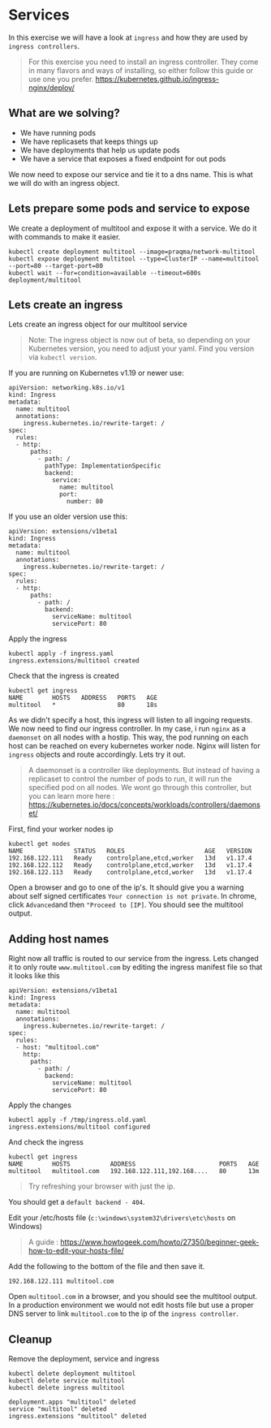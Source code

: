 # Services

In this exercise we will have a look at `ingress` and how they are used by `ingress controllers`.

> For this exercise you need to install an ingress controller. They come in many flavors and ways of installing, so either follow this guide or use one you prefer. https://kubernetes.github.io/ingress-nginx/deploy/

## What are we solving?
- We have running pods
- We have replicasets that keeps things up
- We have deployments that help us update pods
- We have a service that exposes a fixed endpoint for out pods

We now need to expose our service and tie it to a dns name. This is what we will do with an ingress object.

## Lets prepare some pods and service to expose
We create a deployment of multitool and expose it with a service. We do it with commands to make it easier.

```
kubectl create deployment multitool --image=praqma/network-multitool
kubectl expose deployment multitool --type=ClusterIP --name=multitool --port=80 --target-port=80
kubectl wait --for=condition=available --timeout=600s deployment/multitool
```

## Lets create an ingress
Lets create an ingress object for our multitool service

> Note: The ingress object is now out of beta, so depending on your Kubernetes version, you need to adjust your yaml. Find you version via `kubectl version`.


If you are running on Kubernetes v1.19 or newer use:
```
apiVersion: networking.k8s.io/v1
kind: Ingress
metadata:
  name: multitool
  annotations:
    ingress.kubernetes.io/rewrite-target: /
spec:
  rules:
  - http:
      paths:
        - path: /
          pathType: ImplementationSpecific
          backend:
            service:
              name: multitool
              port:
                number: 80
```

If you use an older version use this:
```
apiVersion: extensions/v1beta1
kind: Ingress
metadata:
  name: multitool
  annotations:
    ingress.kubernetes.io/rewrite-target: /
spec:
  rules:
  - http:
      paths:
        - path: /
          backend:
            serviceName: multitool
            servicePort: 80
```

Apply the ingress
```
kubectl apply -f ingress.yaml
ingress.extensions/multitool created
```

Check that the ingress is created
```
kubectl get ingress
NAME        HOSTS   ADDRESS   PORTS   AGE
multitool   *                 80      18s
```

As we didn't specify a host, this ingress will listen to all ingoing requests. We now need to find our ingress controller. In my case, i run `nginx` as a `daemonset` on all nodes with a hostip. This way, the pod running on each host can be reached on every kubernetes worker node. Nginx will listen for `ingress` objects and route accordingly. Lets try it out.

> A daemonset is a controller like deployments. But instead of having a replicaset to control the number of pods to run, it will run the specified pod on all nodes. We wont go through this controller, but you can learn more here : https://kubernetes.io/docs/concepts/workloads/controllers/daemonset/

First, find your worker nodes ip
```
kubectl get nodes
NAME              STATUS   ROLES                      AGE   VERSION
192.168.122.111   Ready    controlplane,etcd,worker   13d   v1.17.4
192.168.122.112   Ready    controlplane,etcd,worker   13d   v1.17.4
192.168.122.113   Ready    controlplane,etcd,worker   13d   v1.17.4
```

Open a browser and go to one of the ip's. It should give you a warning about self signed certificates `Your connection is not private`. In chrome, click `Advanced`and then `"Proceed to [IP]`. You should see the multitool output.

## Adding host names
Right now all traffic is routed to our service from the ingress. Lets changed it to only route `www.multitool.com` by editing the ingress manifest file so that it looks like this

```
apiVersion: extensions/v1beta1
kind: Ingress
metadata:
  name: multitool
  annotations:
    ingress.kubernetes.io/rewrite-target: /
spec:
  rules:
  - host: "multitool.com"
    http:
      paths:
        - path: /
          backend:
            serviceName: multitool
            servicePort: 80
```
Apply the changes
```
kubectl apply -f /tmp/ingress.old.yaml
ingress.extensions/multitool configured
```

And check the ingress
```
kubectl get ingress
NAME        HOSTS           ADDRESS                       PORTS   AGE
multitool   multitool.com   192.168.122.111,192.168....   80      13m
```
> Try refreshing your browser with just the ip.

You should get a `default backend - 404`.

Edit your /etc/hosts file (`c:\windows\system32\drivers\etc\hosts` on Windows)

> A guide : https://www.howtogeek.com/howto/27350/beginner-geek-how-to-edit-your-hosts-file/

Add the following to the bottom of the file and then save it.
```
192.168.122.111 multitool.com
```

Open `multitool.com` in a browser, and you should see the multitool output. In a production environment we would not edit hosts file but use a proper DNS server to link `multitool.com` to the ip of the `ingress controller`. 

## Cleanup
Remove the deployment, service and ingress
```
kubectl delete deployment multitool
kubectl delete service multitool
kubectl delete ingress multitool

deployment.apps "multitool" deleted
service "multitool" deleted
ingress.extensions "multitool" deleted
```
